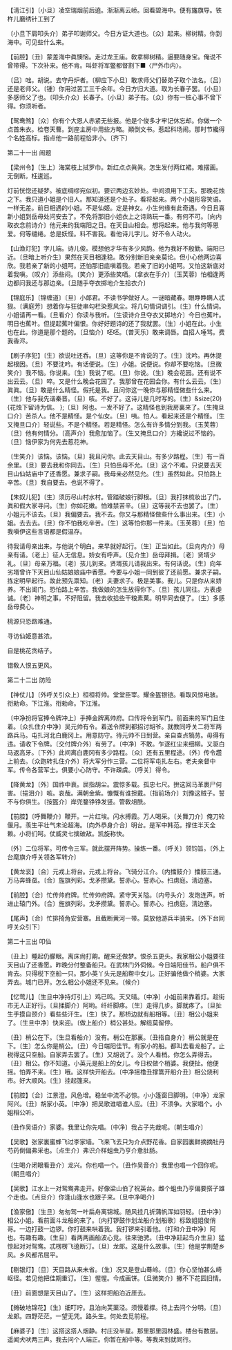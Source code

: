 <!-- { "loadSidebar": true } -->
【淸江引】〔小旦〕凌空瑞烟前后遶。渐渐离云峤。回看碧海中。便有旛旗导。铁杵儿磨绣针工到了

〔小旦下肩叩头介〕弟子叩谢师父。今日方证大道也。〔众〕起来。柳树精。你到海中。可见些什么来。 

【前腔】〔丑〕蒙差海中眞懊恼。走过龙王庙。敎拿柳树精。逼要随身宝。俺说不曾带得。下次补来。他不肯。叫虾将军鳖都督割下■〈尸外巾内〉。

〔吕〕咄。胡说。去守丹炉者。〔柳应下小旦〕敢求师父们替弟子取个法名。〔吕〕还是老师父。〔锺〕你用过苦工三千余年。今日方归大道。取为长春子罢。〔小旦〕多感师父了也。〔叩头介众〕长春子。〔小旦〕弟子有。〔众〕你有一桩心事不曾下得。你须听者。 

【鸳鸯煞】〔众〕你有个大恩人赤紧无些报。他是个俊多才牢记休忘却。你做一个点首朱衣。检卷天曹。到座主房中用些方略。顚倒文书。惹起科场闹。那时节纔得个名姓高标。指点他一路前程恰非小。〔齐下〕 

第二十一出
闹题

【梁州令】〔生上〕海棠枝上拭罗巾。新红点点眞眞。怎生发付两红裙。难摆画。无倒断。枉逡巡。

灯前恍惚还疑梦。被底绸缪宛似初。要识两边玄妙处。中间须用下工夫。那晚花烛之下。我只道小姐是个旧人。那知道还是个处子。看将起来。两个小姐形容笑语。一样无差。前日相遇的小姐。不是仙姬。定是神女。小生何缘有此奇遇。今日且喜新小姐到岳母处问安去了。不免将那旧小姐衣上之诗熟玩一番。有何不可。〔向内取衣念前诗介〕他元来约我端阳之日。在天目山相会。想将起来。他与我何等恩爱。何等缱绻。总是妖怪。料不害我。看他诗儿字儿。好不令人动火。 

【山渔灯犯】字儿端。诗儿俊。模想他才华有多少风韵。他为我好不殷勤。端阳已近。〔旦暗上听介生〕果然在天目相逢稳。敢分别新旧亲亲莫论。但小心他两边喜欣。我若亲了新的小姐呵。还怕那旧底嗔着我。若亲了旧的小姐呵。又怕这新底对着我嗔。〔叹介〕添些闷。〔笑介〕更添些笑哂。〔拿衣在手介〕〔玉芙蓉〕怕相逢两边都问我还与那边亲。〔旦随手夺衣掷地介生拾衣介〕 

【锦庭乐】〔锦缠道〕〔旦〕小郞君。不读书学做好人。一谜暗藏春。眼睁睁瞒人忒狠。〔满庭芳〕想着你与狂徒串勾栏染惹风尘。将几句情词调引。〔生〕什么情词。小姐请再一看。〔旦看介〕你读与我听。〔生读诗介旦夺衣又掷地介〕今日也蕉叶。明日也蕉叶。但提起蕉叶偏恨。你好好题诗的还了我就罢。〔生〕小姐在此。小生也在此。你道是那个题的。〔旦恼介〕呸呸。〔普天乐〕敢来调唇。自招人唾骂。费我香浕。

【刷子序犯】〔生〕欲说吐还呑。〔旦〕这等你是不肯说的了。〔生〕沈吟。再休提起根因。〔旦〕不要沈吟。有话便说。〔生〕小姐。说便说。你却不要吃恼。〔旦微笑介〕我不恼。你说来。〔生〕我说了呢。〔旦〕你说。〔生〕晚会花园。还有说不出云云。〔旦〕啐。又是什么晚会花园了。我那曾在花园会你。有什么云云。〔生〕眞眞。〔旦〕敢是什么精怪。假托是我。且问你这一晚你与那精怪做些什么来。〔生〕他与我先谐秦晋。〔旦〕咳。不好了。这诗儿是几时写的。〔生〕&size(20){花烛下留诗为信。 };〔旦〕阿也。一发不好了。这精怪也到我房裏来了。〔生掩旦口介〕苦杀人。他不是精怪。是个仙女。〔旦〕咦。怕人。看起来还是个精怪。〔生又掩旦口介〕轻说些。不是个精怪。若是精怪。怎么有许多情分到我。〔玉芙蓉〕〔旦〕他有何情分。〔高声介〕我愈加恼了。〔生又掩旦口介〕方纔说过不恼的。〔旦〕恼伊家为何先去惹花神。

〔生笑介〕该恼。该恼。〔旦〕我且问你。此去天目山。有多少路程。〔生〕有一百余里。〔旦〕要去我和你同去。〔生〕只怕岳母不允。〔旦〕这个不难。只说要去天目山仙姑庙中了还香愿。兼求子嗣。我母亲必然见允。〔生〕虽然如此。只怕路上辛苦。〔旦〕我自要去。也说不得了。 

【朱奴儿犯】〔生〕须历尽山村水村。管踏破娘行脚根。〔旦〕我打抺梳妆出了门。眞和假大家寻问。〔生〕你如花嫩。怕难禁苦辛。〔旦〕这等我不去也罢了。〔生〕小姐元不该去。〔旦〕我偏要去。我不去。你又与那精怪做些什么事出来。〔生〕小姐。去去去。〔旦〕你不怕我吃辛苦。〔生〕这等怕你那一件来。〔玉芙蓉〕〔旦〕怕我嗔伊这些言语都是假温存。

待我请母亲出来。与他说个明白。来早就好起行。〔生〕正当如此。〔旦向内介〕母亲有请。〔老上〕征人无信息。娇女有呼声。〔见介生〕岳母拜揖。〔老〕贤壻少礼。〔旦〕母亲万福。〔老〕孩儿到来。贤壻孩儿请我出来。有何话说。〔生〕向年劣壻曾许下天目山仙姑娘娘庙中香愿。今要与小姐一同到彼了还前愿。兼求子嗣。拣定明早起行。故此预先禀知。〔老〕夫妻求子。极是美事。我儿。只是你从来娇养。不出闺门。恐怕路上辛苦。我做娘的怎生放得你下。〔旦〕孩儿同往。方表虔诚。〔老〕神明之事。不好阻留。我去收拾些干粮素菓。明早同去便了。〔生〕多感岳母费心。 

桃源只恐路难通。

寻访仙姫意甚浓。

自是桃花贪结子。

错敎人恨五更风。 

第二十二出
防险

【神仗儿】〔外呼关引众上〕桓桓将帅。堂堂臣宰。耀金盔银铠。看取风惊电骇。衔勑命。下江淮。衔勑命。下江淮。

〔中净扮将官捧令牌冲上〕手捧金牌离帅府。口传将令到军门。前面来的军门且住着。〔众扎住介中净〕吴元帅有令。着送令牌到都招讨胡爷。就教同呼关二将军两路兵马。屯扎河北白鹿冈上。用意防守。待元帅不日到营。亲自查点犒劳。毋得有违。请收下令牌。〔交付牌介外〕有劳了。〔中净〕不敢。乍逐红尘来细柳。又驱白马返高牙。〔下外〕此间离白鹿冈有多少路程。〔众〕还有五里程途。〔外〕传令趱上前去。〔众跑转扎住介外〕将大军分作三营。二位将军屯扎左右。老夫亲督中军。传令各营军士。俱要小心防守。不许疎虞。〔呼关〕得令。 

【降黄龙】〔外〕国祚中衰。屈指胡尘。震惊多载。孤忠七尺。拚这回马革裹尸何害。〔挹泪介〕咳。哀哉。满朝金紫。慷慨有谁担戴。〔指前场介〕刘豫这贼子。誓不与你俱生。〔按盔介〕岸兜鍪铮铮发竖。管敎俎酰。

【前腔】〔呼舞鞭介〕鞭开。一片红埃。闪水搏霞。万人喝采。〔关舞刀介〕俺刀轮偃月。羡生平壮气未论超海。〔向外恭身介合〕明台。是军中韩范。撑住半天全赖。小将们呵。仗威灵七擒破敌。凯旋称快。

〔外〕二位将军。可传令三军。就此摆开阵势。操练一番。〔呼关〕领钧旨。〔外上台麾旗介呼关领各军转介〕 

【黄龙衮】〔合〕元戎上将台。元戎上将台。飞骑分江介。〔内擂鼓介〕擂鼓三通。万马奔蜂虿。〔合〕旌旗列彩。戈矛攒黛。誓赤心。誓赤心。扫虏庭。淸边塞。

【前腔】〔合〕忙传帅府牌。忙传帅府牌。紧守天关隘。〔内号头介〕发炮连声。听进止辕门外。〔合〕旌旗列彩。戈矛攒黛。誓赤心。誓赤心。扫虏庭。淸边塞。

【尾声】〔合〕忙排掎角安营寨。且截断黄河一带。莫放他游兵半骑来。〔外下台同呼关众引下〕 

第二十三出
叩仙

〔丑上〕睡起仍朦眼。离床尙打齁。醒来还做梦。恨杀五更头。我家相公小姐要往天目山了还香愿。昨晚分付整备船只。在武林门外伺候。今日端阳佳节。船户俱不肯去。只得税下空船一只。那小英丫头元是船帮中女儿。正好骗他做个梢婆。大家弄去。城门已开。怎么相公小姐还不见来。〔候介〕 

【忆莺儿】〔生旦中净持灯引上〕鸡已鸣。天又晴。〔中净〕小姐前来靠着灯。趁街市无人正好行。〔旦揉脚介〕阿哟。纤纤脚疼。〔生〕走得几步。脚就疼了。〔旦扯生手摸自颈介〕看些些汗生。〔生〕快了。那桥边就有船相等。〔丑〕相公小姐来了。〔生旦中净〕快来迎。〔做上船介〕梢公甚处。解缆莫留停。

〔丑〕梢公在下。〔生旦看船介〕没有。梢公在那裏。〔丑指自身介〕梢公就是在下。〔生〕怎么你是梢公。〔丑〕今日端阳佳节。有家小的船。都叫去看龙船了。止税得这只空船。自家弄去罢了。〔生〕又胡说了。没个人看梢。你怎么弄得去。〔丑〕相公。你不知道。小英元是船上的女儿。今日权做个梢婆。我便扯。他便摇。怕弄不来。〔生〕哦。这样快开船去。〔中净摇橹丑撑篙开船介丑〕相公烧利市。好大顺风。〔生〕挂起篷来。 

【前腔】〔合〕江景澄。风色增。稳坐中流不必惊。小小篷窗日脚明。〔中净〕龙家阿兴。〔丑〕胡家小英。〔中净〕把吴歌谁唱谁人应。〔丑〕不须争。大家唱个。小姐相公听。

〔丑作吴语介〕家婆。我里让你先唱。〔中净〕我占子先哉呢。〔朝生唱介〕 

【吴歌】张家裏蜜蜂飞过李家墙。飞来飞去只为介点野花香。自家园裏鲜摘摘牡丹芍药倒偏弗采也。〔点生介〕弗识介样蛆虫乃亨介惫肚肠。

〔生喝介闭眼看丑介〕龙兴。你也唱一个。〔丑作吴音介〕我里也唱一个回你呢。〔朝旦唱介〕 

【吴歌】江水上一对鸳鸯弗走开。好像梁山伯了祝英台。雌个蛆虫乃亨偏要搭子雄个走也。〔点旦介〕你逢山逢水也跟子来。〔旦中净喝介〕 

【渔家傲】〔生旦〕匆匆驾一叶扁舟离锦城。随风挂几折蒲帆浑如羽轻。〔丑中净〕相公小姐。看前面斗龙船的来了。〔内打锣鼓作划龙船介划船歌〕标致姐姐俊俏哥。一边打鼓一边锣。你打鼓来哄着我。我打锣来引着他。〔打和介丑中净〕阿也。有趣有趣。〔生旦〕看两两画船波心竞。往来驰骋。〔丑中净赶起鸟介生旦〕猛惊起对对鸳鸯。忒楞楞飞遶断汀。〔旦〕龙郞。这是什么故事。〔生〕他是学荆楚乡风。乡风都吊屈平。

【剔银灯】〔旦〕天目路从来未省。〔生〕况又是登山蓦岭。〔旦〕你心坚怕甚么崎岖径。若见他把佳期重订。〔生〕惺惺。今成画饼。〔旦微笑介〕撇不下花园旧情。

〔丑〕前面想是天目山了。〔生〕这样把船泊近厓去。 

【摊破地锦花】〔生〕细叮咛。且泊向芙蕖泾。须慢着撑。待上去问个分明。〔旦〕龙郞。四野茫茫。一望无凭。路头生。何处去觅前程。

【麻婆子】〔生〕这搭这搭人烟静。村庄没半星。那里那里园林盛。楼台有数层。遥闻犬吠两三声。我去问个人端正。你暂在船中等。等我来到就同行。

